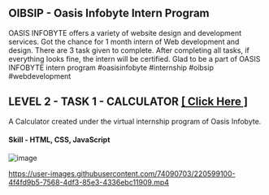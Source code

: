 ## OIBSIP - Oasis Infobyte Intern Program
OASIS INFOBYTE offers a variety of website design and development services. Got the chance for 1 month intern of Web development and design.
There are 3 task given to complete. After completing all tasks, if everything looks fine, the intern will be certified. Glad to be a part of OASIS INFOBYTE intern program #oasisinfobyte #internship #oibsip #webdevelopment

## LEVEL 2 - TASK 1 - CALCULATOR  [ [ Click Here ] ](https://devvsakib.github.io/oasis-infobyte/Task1)
A Calculator created under the virtual internship program of Oasis Infobyte. <br>

#### Skill - HTML, CSS, JavaScript

![image](https://user-images.githubusercontent.com/74090703/220562481-55d16bf4-2e51-4101-9cb7-51c495b1ce4c.png)



https://user-images.githubusercontent.com/74090703/220599100-4f4fd9b5-7568-4df3-85e3-4336ebc11909.mp4

